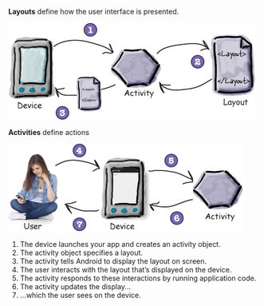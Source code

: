**Layouts** define how the user interface is presented.

![](.guides/img/7layoutDiagram.png)

**Activities** define actions

![](.guides/img/8activityDiagram.png)


1) The device launches your app and creates an activity object.
2) The activity object specifies a layout.
3) The activity tells Android to display the layout on screen.
4) The user interacts with the layout that’s displayed on the device.
5) The activity responds to these interactions by running application code.
6) The activity updates the display...
7) ...which the user sees on the device.
